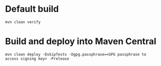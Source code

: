 # Default build

    mvn clean verify

# Build and deploy into Maven Central

    mvn clean deploy -DskipTests -Dgpg.passphrase=<GPG passphrase to access signing key> -Prelease

